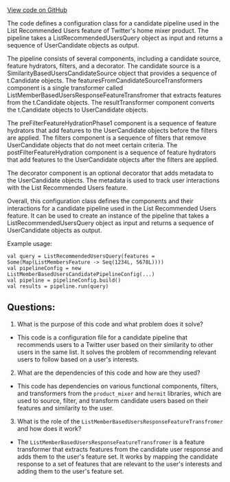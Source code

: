 [View code on GitHub](https://github.com/misbahsy/the-algorithm/home-mixer/server/src/main/scala/com/twitter/home_mixer/product/list_recommended_users/ListMemberBasedUsersCandidatePipelineConfig.scala)

The code defines a configuration class for a candidate pipeline used in the List Recommended Users feature of Twitter's home mixer product. The pipeline takes a ListRecommendedUsersQuery object as input and returns a sequence of UserCandidate objects as output. 

The pipeline consists of several components, including a candidate source, feature hydrators, filters, and a decorator. The candidate source is a SimilarityBasedUsersCandidateSource object that provides a sequence of t.Candidate objects. The featuresFromCandidateSourceTransformers component is a single transformer called ListMemberBasedUsersResponseFeatureTransfromer that extracts features from the t.Candidate objects. The resultTransformer component converts the t.Candidate objects to UserCandidate objects. 

The preFilterFeatureHydrationPhase1 component is a sequence of feature hydrators that add features to the UserCandidate objects before the filters are applied. The filters component is a sequence of filters that remove UserCandidate objects that do not meet certain criteria. The postFilterFeatureHydration component is a sequence of feature hydrators that add features to the UserCandidate objects after the filters are applied. 

The decorator component is an optional decorator that adds metadata to the UserCandidate objects. The metadata is used to track user interactions with the List Recommended Users feature. 

Overall, this configuration class defines the components and their interactions for a candidate pipeline used in the List Recommended Users feature. It can be used to create an instance of the pipeline that takes a ListRecommendedUsersQuery object as input and returns a sequence of UserCandidate objects as output. 

Example usage:

```
val query = ListRecommendedUsersQuery(features = Some(Map(ListMembersFeature -> Seq(1234L, 5678L))))
val pipelineConfig = new ListMemberBasedUsersCandidatePipelineConfig(...)
val pipeline = pipelineConfig.build()
val results = pipeline.run(query)
```
## Questions: 
 1. What is the purpose of this code and what problem does it solve? 
- This code is a configuration file for a candidate pipeline that recommends users to a Twitter user based on their similarity to other users in the same list. It solves the problem of recommending relevant users to follow based on a user's interests.

2. What are the dependencies of this code and how are they used? 
- This code has dependencies on various functional components, filters, and transformers from the `product_mixer` and `hermit` libraries, which are used to source, filter, and transform candidate users based on their features and similarity to the user.

3. What is the role of the `ListMemberBasedUsersResponseFeatureTransfromer` and how does it work? 
- The `ListMemberBasedUsersResponseFeatureTransfromer` is a feature transformer that extracts features from the candidate user response and adds them to the user's feature set. It works by mapping the candidate response to a set of features that are relevant to the user's interests and adding them to the user's feature set.